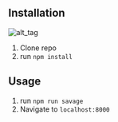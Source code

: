 ## Installation
![alt_tag](https://www.sohh.com/wp-content/uploads/21-Savage-6.jpg)
1. Clone repo
2. run `npm install`

## Usage

1. run `npm run savage`
2. Navigate to `localhost:8000`
